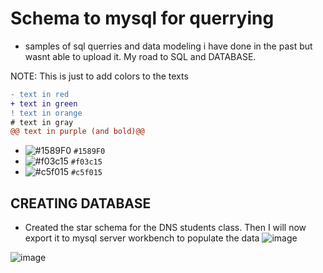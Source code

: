 # Schema to mysql for querrying  
- samples of sql querries and data modeling i have done in the past but wasnt able to upload it. My road to SQL and DATABASE.

NOTE:
This is just to add colors to the texts
```diff
- text in red
+ text in green
! text in orange
# text in gray
@@ text in purple (and bold)@@
```


- ![#1589F0](https://placehold.co/15x15/1589F0/1589F0.png) `#1589F0`
- ![#f03c15](https://placehold.co/15x15/f03c15/f03c15.png) `#f03c15`
- ![#c5f015](https://placehold.co/15x15/c5f015/c5f015.png) `#c5f015`


## CREATING DATABASE
- Created the star schema for the DNS students class. Then I will now export it to mysql server workbench to populate the data
![image](https://github.com/lois4801/Sql_database_trial/assets/96842662/db855d7f-b166-4c51-8b55-1ea98a9d9621)


![image](https://github.com/lois4801/Sql_database_trial/assets/96842662/671a6e60-003a-40c2-817b-bb02e953b01a)

